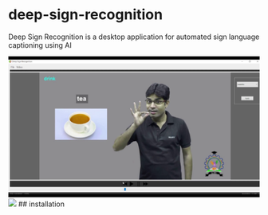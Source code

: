# deep-sign-recognition
Deep Sign Recognition is a desktop application for automated sign language captioning using AI


<img src="/Images/desktop.png" width="640" />

<img src="/Images/aarchitecture.png" width="640" />
## installation

